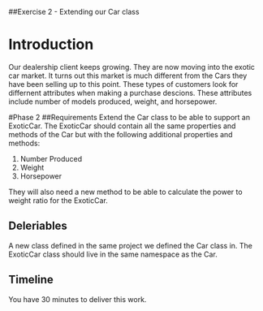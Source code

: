 ##Exercise 2 - Extending our Car class

# Introduction
Our dealership client keeps growing. They are now moving into the exotic car market. It turns out this market is much different from the Cars they have been selling up to this point. These types of customers look for differnent attributes when making a purchase descions. These attributes include number of models produced, weight, and horsepower.

#Phase 2
##Requirements
Extend the Car class to be able to support an ExoticCar. The ExoticCar should contain all the same properties and methods of the Car but with the following additional properties and methods: 

1. Number Produced
2. Weight
3. Horsepower

They will also need a new method to be able to calculate the power to weight ratio for the ExoticCar. 

## Deleriables
A new class defined in the same project we defined the Car class in. The ExoticCar class should live in the same namespace as the Car.

## Timeline
You have 30 minutes to deliver this work.